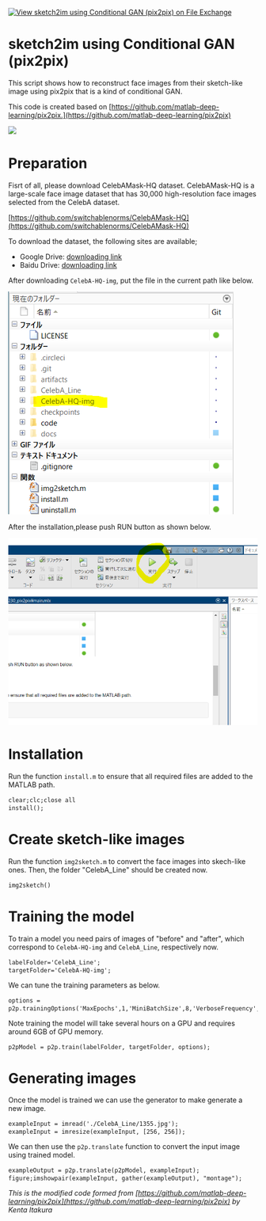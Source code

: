 [![View sketch2im using Conditional GAN (pix2pix) on File Exchange](https://www.mathworks.com/matlabcentral/images/matlab-file-exchange.svg)](https://jp.mathworks.com/matlabcentral/fileexchange/104885-sketch2im-using-conditional-gan-pix2pix)  

# sketch2im using Conditional GAN (pix2pix) 

This script shows how to reconstruct face images from their sketch-like image using pix2pix that is a kind of conditional GAN. 

This code is created based on [https://github.com/matlab-deep-learning/pix2pix.](https://github.com/matlab-deep-learning/pix2pix) 

![](README_images/output.gif)  

# Preparation

Fisrt of all, please download CelebAMask-HQ dataset. CelebAMask-HQ is a large-scale face image dataset that has 30,000 high-resolution face images selected from the CelebA dataset. 

[https://github.com/switchablenorms/CelebAMask-HQ](https://github.com/switchablenorms/CelebAMask-HQ)

To download the dataset, the following sites are available; 

   -  Google Drive: [downloading link](https://drive.google.com/open?id=1badu11NqxGf6qM3PTTooQDJvQbejgbTv) 
   -  Baidu Drive: [downloading link](https://pan.baidu.com/s/1wN1E-B1bJ7mE1mrn9loj5g) 

After downloading `CelebA-HQ-img`, put the file in the current path like below. 

![image_0.png](README_images/image_0.png)

After the installation,please push RUN button as shown below. 

![image_1.png](README_images/image_1.png)

# Installation

Run the function `install.m` to ensure that all required files are added to the MATLAB path.

```matlab:Code
clear;clc;close all
install();
```

# Create sketch-like images

Run the function `img2sketch.m` to convert the face images into skech-like ones. Then, the folder "CelebA_Line" should be created now. 

```matlab:Code
img2sketch()
```

# Training the model

To train a model you need pairs of images of "before" and "after", which correspond to `CelebA-HQ-img` and `CelebA_Line`, respectively now. 

```matlab:Code
labelFolder='CelebA_Line';
targetFolder='CelebA-HQ-img';
```

We can tune the training parameters as below. 

```matlab:Code
options = p2p.trainingOptions('MaxEpochs',1,'MiniBatchSize',8,'VerboseFrequency',30);
```

Note training the model will take several hours on a GPU and requires around 6GB of GPU memory.

```matlab:Code
p2pModel = p2p.train(labelFolder, targetFolder, options);
```

# Generating images

Once the model is trained we can use the generator to make generate a new image. 

```matlab:Code
exampleInput = imread('./CelebA_Line/1355.jpg');
exampleInput = imresize(exampleInput, [256, 256]);
```

We can then use the `p2p.translate` function to convert the input image using trained model.

```matlab:Code
exampleOutput = p2p.translate(p2pModel, exampleInput);
figure;imshowpair(exampleInput, gather(exampleOutput), "montage");
```

*This is the modified code formed from *[https://github.com/matlab-deep-learning/pix2pix](https://github.com/matlab-deep-learning/pix2pix)* by Kenta Itakura*
